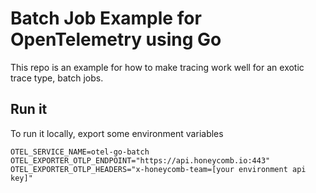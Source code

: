 # Batch Job Example for OpenTelemetry using Go

This repo is an example for how to make tracing work well for an exotic trace type, batch jobs.

## Run it

To run it locally, export some environment variables

```shell
OTEL_SERVICE_NAME=otel-go-batch
OTEL_EXPORTER_OTLP_ENDPOINT="https://api.honeycomb.io:443"
OTEL_EXPORTER_OTLP_HEADERS="x-honeycomb-team=[your environment api key]"
```

<!-- OSS metadata badge - rename repo link and set status in OSSMETADATA -->
<!-- [![OSS Lifecycle](https://img.shields.io/osslifecycle/honeycombio/otel-go-batch)](https://github.com/honeycombio/home/blob/main/honeycomb-oss-lifecycle-and-practices.md) -->
